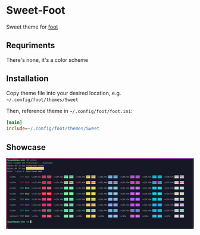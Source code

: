 # Sweet-Foot

Sweet theme for [foot](https://codeberg.org/dnkl/foot)

## Requriments

There's none, it's a color scheme

## Installation

Copy theme file into your desired location, e.g. `~/.config/foot/themes/Sweet`

Then, reference theme in `~/.config/foot/foot.ini`:

```ini
[main]
include=~/.config/foot/themes/Sweet
```

## Showcase

![](assets/screenshot.png)
